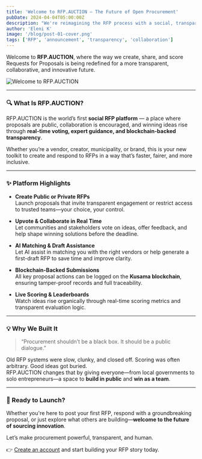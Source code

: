 ```yaml
---
title: 'Welcome to RFP.AUCTION — The Future of Open Procurement'
pubDate: 2024-04-04T05:00:00Z
description: "We're reimagining the RFP process with a social, transparent, and AI-powered platform where the best ideas win—together."
author: 'Eleni K'
image: '/blog/post-01-cover.png'
tags: ['RFP', 'announcement', 'transparency', 'collaboration']
---
```


Welcome to **RFP.AUCTION**, where the way we create, share, and score Requests for Proposals is being redefined for a more transparent, collaborative, and innovative future.

![Welcome to RFP.AUCTION](/blog/post-01.png)

---

### 🔍 What Is RFP.AUCTION?

RFP.AUCTION is the world’s first **social RFP platform** — a place where proposals are public, collaboration is encouraged, and winning ideas rise through **real-time voting, expert guidance, and blockchain-backed transparency**.

Whether you’re a vendor, creator, municipality, or brand, this is your new toolkit to create and respond to RFPs in a way that’s faster, fairer, and more inclusive.

---

### ✨ Platform Highlights

- **Create Public or Private RFPs**  
  Launch proposals that invite transparent engagement or restrict access to trusted teams—your choice, your control.

- **Upvote & Collaborate in Real Time**  
  Let communities and stakeholders vote on ideas, offer feedback, and help shape winning solutions before the deadline.

- **AI Matching & Draft Assistance**  
  Let AI assist in matching you with the right vendors or help generate a first-draft RFP to save time and improve clarity.

- **Blockchain-Backed Submissions**  
  All key proposal actions can be logged on the **Kusama blockchain**, ensuring tamper-proof records and full traceability.

- **Live Scoring & Leaderboards**  
  Watch ideas rise organically through real-time scoring metrics and transparent evaluation logic.

---

### 💡 Why We Built It

> “Procurement shouldn’t be a black box. It should be a public dialogue.”

Old RFP systems were slow, clunky, and closed off. Scoring was often arbitrary. Good ideas got buried.  
RFP.AUCTION changes that by giving everyone—from local governments to solo entrepreneurs—a space to **build in public** and **win as a team**.

---

### 🚀 Ready to Launch?

Whether you're here to post your first RFP, respond with a groundbreaking proposal, or just explore what others are building—**welcome to the future of sourcing innovation**.

Let’s make procurement powerful, transparent, and human.

👉 [Create an account](https://app.rfp.auction) and start building your RFP story today.
